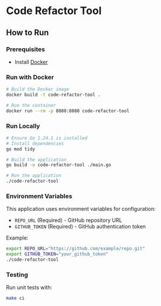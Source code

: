 # Code Refactor Tool

## How to Run

### Prerequisites
- Install [Docker](https://docs.docker.com/get-docker/)

### Run with Docker
```sh
# Build the Docker image
docker build -t code-refactor-tool .

# Run the container
docker run --rm -p 8080:8080 code-refactor-tool
```

### Run Locally
```sh
# Ensure Go 1.24.1 is installed
# Install dependencies
go mod tidy

# Build the application
go build -o code-refactor-tool ./main.go

# Run the application
./code-refactor-tool
```

### Environment Variables
This application uses environment variables for configuration:
- `REPO_URL` (Required) - GitHub repository URL
- `GITHUB_TOKEN` (Required) - GitHub authentication token

Example:
```sh
export REPO_URL="https://github.com/example/repo.git"
export GITHUB_TOKEN="your_github_token"
./code-refactor-tool
```

### Testing
Run unit tests with:
```sh
make ci
```
